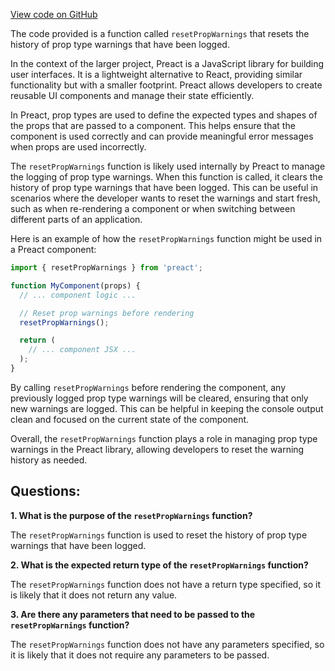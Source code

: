 [View code on GitHub](https://github.com/preactjs/preact/debug/src/index.d.ts)

The code provided is a function called `resetPropWarnings` that resets the history of prop type warnings that have been logged. 

In the context of the larger project, Preact is a JavaScript library for building user interfaces. It is a lightweight alternative to React, providing similar functionality but with a smaller footprint. Preact allows developers to create reusable UI components and manage their state efficiently.

In Preact, prop types are used to define the expected types and shapes of the props that are passed to a component. This helps ensure that the component is used correctly and can provide meaningful error messages when props are used incorrectly.

The `resetPropWarnings` function is likely used internally by Preact to manage the logging of prop type warnings. When this function is called, it clears the history of prop type warnings that have been logged. This can be useful in scenarios where the developer wants to reset the warnings and start fresh, such as when re-rendering a component or when switching between different parts of an application.

Here is an example of how the `resetPropWarnings` function might be used in a Preact component:

```javascript
import { resetPropWarnings } from 'preact';

function MyComponent(props) {
  // ... component logic ...

  // Reset prop warnings before rendering
  resetPropWarnings();

  return (
    // ... component JSX ...
  );
}
```

By calling `resetPropWarnings` before rendering the component, any previously logged prop type warnings will be cleared, ensuring that only new warnings are logged. This can be helpful in keeping the console output clean and focused on the current state of the component.

Overall, the `resetPropWarnings` function plays a role in managing prop type warnings in the Preact library, allowing developers to reset the warning history as needed.
## Questions: 
 **1. What is the purpose of the `resetPropWarnings` function?**

The `resetPropWarnings` function is used to reset the history of prop type warnings that have been logged.

**2. What is the expected return type of the `resetPropWarnings` function?**

The `resetPropWarnings` function does not have a return type specified, so it is likely that it does not return any value.

**3. Are there any parameters that need to be passed to the `resetPropWarnings` function?**

The `resetPropWarnings` function does not have any parameters specified, so it is likely that it does not require any parameters to be passed.
